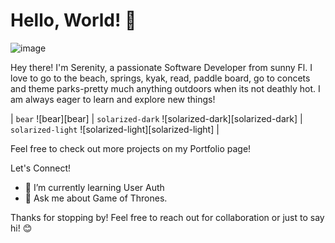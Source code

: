 

# Hello, World! 👋

![image](https://github.com/severity-codes/severity-codes/assets/122500980/0c308de9-e747-481e-a5ac-6c538f9b2bb4)




Hey there! I'm Serenity, a passionate Software Developer from sunny Fl. I love to go to the beach, springs, kyak, read, paddle board, go to concets and theme parks-pretty much anything outdoors when its not deathly hot. I am  always eager to learn and explore new things!

| `bear` ![bear][bear] | `solarized-dark` ![solarized-dark][solarized-dark] | `solarized-light` ![solarized-light][solarized-light] |




Feel free to check out more projects on my Portfolio page!

 Let's Connect!


- 🌱 I’m currently learning User Auth
- 💬 Ask me about Game of Thrones.



Thanks for stopping by! Feel free to reach out for collaboration or just to say hi! 😊

